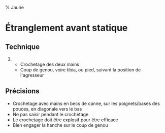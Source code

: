 % Jaune
# Étranglement avant statique

## Technique
1.  - Crochetage des deux mains
    - Coup de genou, voire tibia, ou pied, suivant la position de l'agresseur

## Précisions
- Crochetage avec mains en becs de canne, sur les poignets/bases des pouces, en diagonale vers le bas
- Ne pas saisir pendant le crochetage
- Le crochetage doit être explosif pour être efficace
- Bien engager la hanche sur le coup de genou
